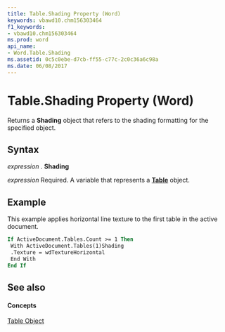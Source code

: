 ```yaml
---
title: Table.Shading Property (Word)
keywords: vbawd10.chm156303464
f1_keywords:
- vbawd10.chm156303464
ms.prod: word
api_name:
- Word.Table.Shading
ms.assetid: 0c5c0ebe-d7cb-ff55-c77c-2c0c36a6c98a
ms.date: 06/08/2017
---
```



# Table.Shading Property (Word)

Returns a **Shading** object that refers to the shading formatting for the specified object.


## Syntax

 _expression_ . **Shading**

 _expression_ Required. A variable that represents a **[Table](table-object-word.md)** object.


## Example

This example applies horizontal line texture to the first table in the active document.


```vb
If ActiveDocument.Tables.Count >= 1 Then 
 With ActiveDocument.Tables(1)Shading 
 .Texture = wdTextureHorizontal 
 End With 
End If
```


## See also


#### Concepts


[Table Object](table-object-word.md)

